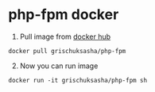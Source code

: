 # php-fpm docker

1. Pull image from [docker hub](https://hub.docker.com/r/grischuksasha/php-fpm/)

`docker pull grischuksasha/php-fpm`

2. Now you can run image

`docker run -it grischuksasha/php-fpm sh`